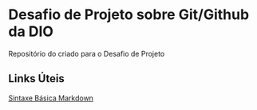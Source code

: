 # Desafio de Projeto sobre Git/Github da DIO
Repositório do criado para o Desafio de Projeto

 ## Links Úteis
 [Sintaxe Básica Markdown](https://www.markdownguide.org/basic-syntax/)
